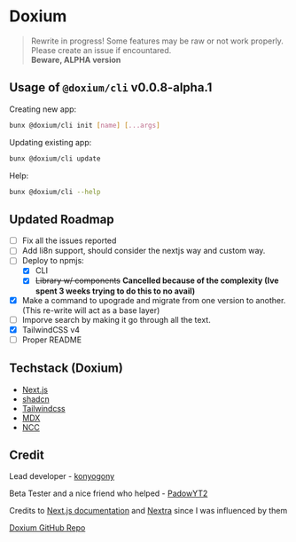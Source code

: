 # Doxium

> Rewrite in progress! Some features may be raw or not work properly. Please create an issue if encountared. \
> **Beware, ALPHA version**

## Usage of `@doxium/cli` v0.0.8-alpha.1

Creating new app:

```sh
bunx @doxium/cli init [name] [...args]
```

Updating existing app:

```sh
bunx @doxium/cli update
```

Help:

```sh
bunx @doxium/cli --help
```

## Updated Roadmap

- [ ] Fix all the issues reported
- [ ] Add li8n support, should consider the nextjs way and custom way.
- [ ] Deploy to npmjs:
    - [x] CLI
    - [x] ~~Library w/ components~~ **Cancelled because of the complexity (Ive spent 3 weeks trying to do this to no avail)**
- [x] Make a command to upograde and migrate from one version to another. (This re-write will act as a base layer)
- [ ] Imporve search by making it go through all the text.
- [x] TailwindCSS v4
- [ ] Proper README

## Techstack (Doxium)

- [Next.js](https://nextjs.org/)
- [shadcn](https://ui.shadcn.com/)
- [Tailwindcss](https://tailwindcss.com/)
- [MDX](https://mdxjs.com/)
- [NCC](https://www.npmjs.com/package/@vercel/ncc)

## Credit

Lead developer - [konyogony](https://github.com/konyogony)

Beta Tester and a nice friend who helped - [PadowYT2](https://github.com/padowyt2)

Credits to [Next.js documentation](https://nextjs.org/docs) and [Nextra](https://nextra.site/docs) since I was influenced by them

[Doxium GitHub Repo](https://github.com/konyogony/Doxium)
